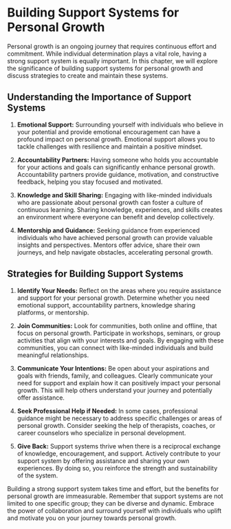 Building Support Systems for Personal Growth
=====================================================

Personal growth is an ongoing journey that requires continuous effort and commitment. While individual determination plays a vital role, having a strong support system is equally important. In this chapter, we will explore the significance of building support systems for personal growth and discuss strategies to create and maintain these systems.

Understanding the Importance of Support Systems
-----------------------------------------------

1. **Emotional Support:** Surrounding yourself with individuals who believe in your potential and provide emotional encouragement can have a profound impact on personal growth. Emotional support allows you to tackle challenges with resilience and maintain a positive mindset.

2. **Accountability Partners:** Having someone who holds you accountable for your actions and goals can significantly enhance personal growth. Accountability partners provide guidance, motivation, and constructive feedback, helping you stay focused and motivated.

3. **Knowledge and Skill Sharing:** Engaging with like-minded individuals who are passionate about personal growth can foster a culture of continuous learning. Sharing knowledge, experiences, and skills creates an environment where everyone can benefit and develop collectively.

4. **Mentorship and Guidance:** Seeking guidance from experienced individuals who have achieved personal growth can provide valuable insights and perspectives. Mentors offer advice, share their own journeys, and help navigate obstacles, accelerating personal growth.

Strategies for Building Support Systems
---------------------------------------

1. **Identify Your Needs:** Reflect on the areas where you require assistance and support for your personal growth. Determine whether you need emotional support, accountability partners, knowledge sharing platforms, or mentorship.

2. **Join Communities:** Look for communities, both online and offline, that focus on personal growth. Participate in workshops, seminars, or group activities that align with your interests and goals. By engaging with these communities, you can connect with like-minded individuals and build meaningful relationships.

3. **Communicate Your Intentions:** Be open about your aspirations and goals with friends, family, and colleagues. Clearly communicate your need for support and explain how it can positively impact your personal growth. This will help others understand your journey and potentially offer assistance.

4. **Seek Professional Help if Needed:** In some cases, professional guidance might be necessary to address specific challenges or areas of personal growth. Consider seeking the help of therapists, coaches, or career counselors who specialize in personal development.

5. **Give Back:** Support systems thrive when there is a reciprocal exchange of knowledge, encouragement, and support. Actively contribute to your support system by offering assistance and sharing your own experiences. By doing so, you reinforce the strength and sustainability of the system.

Building a strong support system takes time and effort, but the benefits for personal growth are immeasurable. Remember that support systems are not limited to one specific group; they can be diverse and dynamic. Embrace the power of collaboration and surround yourself with individuals who uplift and motivate you on your journey towards personal growth.
